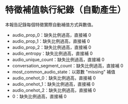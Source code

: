 # 特徵補值執行紀錄（自動產生）
本報告記錄每個特徵實際自動補值方式與數值。

- audio_prop_0：缺失比例過高，直接補 0
- audio_prop_1：缺失比例過高，直接補 0
- audio_prop_2：缺失比例過高，直接補 0
- audio_entropy：缺失比例過高，直接補 0
- audio_unique_count：缺失比例過高，直接補 0
- conversation_segment_count：缺失比例過高，直接補 0
- most_common_audio_state：以眾數 "missing" 補值
- audio_onehot_0：缺失比例過高，直接補 0
- audio_onehot_1：缺失比例過高，直接補 0
- audio_onehot_2：缺失比例過高，直接補 0
- 0：缺失比例過高，直接補 0
